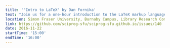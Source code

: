 ```yaml
---
title: '"Intro to LaTeX" by Dan Fornika'
text: "Join us for a one-hour introduction to the LaTeX markup language. We will be using the online editor 'ShareLaTeX'."
location: Simon Fraser University, Burnaby Campus, Library Research Commons
link: https://github.com/sciprog-sfu/sciprog-sfu.github.io/issues/140
date: 2016-11-22
startTime: '15:00'
endTime: '16:00'
---
```

